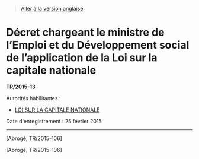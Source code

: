 > [Aller à la version anglaise](/en/Regulations/Statutory%20Instruments/2015/13.md)

# Décret chargeant le ministre de l’Emploi et du Développement social de l’application de la Loi sur la capitale nationale

**TR/2015-13**

Autorités habilitantes : 
- [LOI SUR LA CAPITALE NATIONALE](/fr/Lois/Lois%20révisées%20du%20Canada/N/N-4.md)

Date d'enregistrement : 25 février 2015

----------


[Abrogé, TR/2015-106]

[Abrogé, TR/2015-106]


